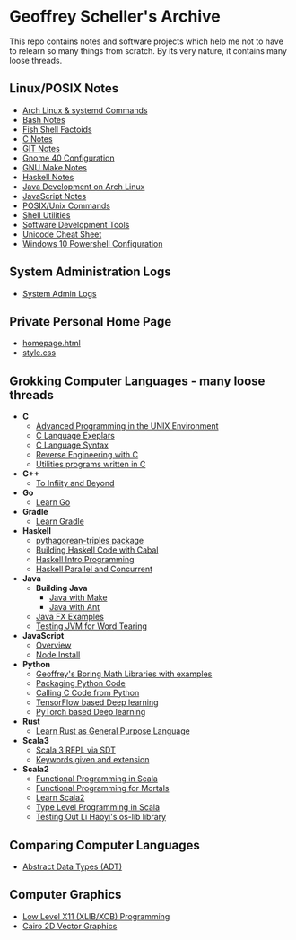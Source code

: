 # Geoffrey Scheller's Archive

This repo contains notes and software projects which
help me not to have to relearn so many things from scratch.
By its very nature, it contains many loose threads.

## Linux/POSIX Notes

* [Arch Linux & systemd Commands](notes/archLinuxNotes.md)
* [Bash Notes](notes/bashNotes.txt)
* [Fish Shell Factoids](notes/fishyFactoids.md)
* [C Notes](notes/C_notes.txt)
* [GIT Notes](notes/gitNotes.txt)
* [Gnome 40 Configuration](notes/gnome40Conf.md)
* [GNU Make Notes](notes/makeNotes.md)
* [Haskell Notes](notes/Haskell_Notes)
* [Java Development on Arch Linux](notes/archJava.txt)
* [JavaScript Notes](notes/javaScriptNotes.txt)
* [POSIX/Unix Commands](notes/unixCommands.txt)
* [Shell Utilities](notes/shellUtilities.txt)
* [Software Development Tools](notes/softwareDevTools.md)
* [Unicode Cheat Sheet](notes/unicodeCheatSheet.txt)
* [Windows 10 Powershell Configuration](notes/win10PowershellConf/)

## System Administration Logs

* [System Admin Logs](adminLogs)

## Private Personal Home Page

* [homepage.html](web/homepage.html)
* [style.css](web/style.css)

## Grokking Computer Languages - many loose threads

* __C__
  * [Advanced Programming in the UNIX Environment](grok/C/APUE/)
  * [C Language Exeplars](grok/C/CExemplars/)
  * [C Language Syntax](grok/C/CSyntax/)
  * [Reverse Engineering with C](grok/C/CRevEngineer/)
  * [Utilities programs written in C](grok/C/CUtils/)
* __C++__
  * [To Infiity and Beyond](grok/C++/ToInfinityAndBeyond/)
* __Go__
  * [Learn Go](grok/Go/)
* __Gradle__
  * [Learn Gradle](grok/Gradle/)
* __Haskell__
  * [pythagorean-triples package](grok/Haskell/pythag-triples)
  * [Building Haskell Code with Cabal](grok/Haskell/buildingHaskellCode/)
  * [Haskell Intro Programming](grok/Haskell/haskellIntroProgramming/)
  * [Haskell Parallel and Concurrent](grok/Haskell/haskellParallelAndConcurrent/)
* __Java__
  * __Building Java__
    * [Java with Make](grok/Java/buildingJava/javaWithMake/)
    * [Java with Ant](grok/Java/buildingJava/javaWithAnt/)
  * [Java FX Examples](grok/Java/javafxExamples/)
  * [Testing JVM for Word Tearing](grok/Java/wordTearing/)
* __JavaScript__
  * [Overview](grok/JavaScript/)
  * [Node Install](grok/JavaScript/node-install/)
* __Python__
  * [Geoffrey's Boring Math Libraries with examples](grok/Python/boring_math/)
  * [Packaging Python Code](grok/Python/packaging_example/)
  * [Calling C Code from Python](grok/Python/C_call/)
  * [TensorFlow based Deep learning](grok/Python/tensorflow/)
  * [PyTorch based Deep learning](grok/Python/pyTorch/)
* __Rust__
  * [Learn Rust as General Purpose Language](grok/Rust/learnRust/)
* __Scala3__
  * [Scala 3 REPL via SDT](grok/Scala3/scala-console/)
  * [Keywords given and extension](grok/Scala3/scalaImplicits/)
* __Scala2__
  * [Functional Programming in Scala](grok/Scala2/fpinscala/)
  * [Functional Programming for Mortals](grok/Scala2/fpForMortals/)
  * [Learn Scala2](grok/Scala2/learnScala/)
  * [Type Level Programming in Scala](grok/Scala2/typeLevelProgramming/)
  * [Testing Out Li Haoyi's os-lib library](grok/Scala2/osLib)

## Comparing Computer Languages

* [Abstract Data Types (ADT)](comp/ADT/)

## Computer Graphics

* [Low Level X11 (XLIB/XCB) Programming](grok/Graphics/XWindows)
* [Cairo 2D Vector Graphics](grok/Graphics/Cairo)
